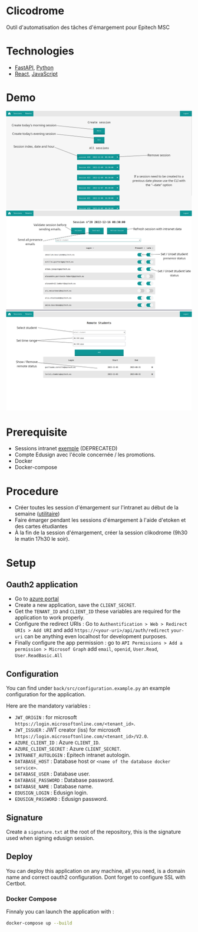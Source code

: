 # Clicodrome
Outil d'automatisation des tâches d'émargement pour Epitech MSC

# Technologies
- [FastAPI](https://fastapi.tiangolo.com/), [Python](https://www.python.org/)
- [React](https://react.dev/), [JavaScript](https://developer.mozilla.org/fr/docs/Web/JavaScript)

# Demo
![Sessions](front/public/assets/demo_sessions.png)
![Session](front/public/assets/demo_session.png)
![Remote](front/public/assets/demo_remote.png)

# Prerequisite
- Sessions intranet [exemple](https://intra.epitech.eu/module/2021/W-ADM-007/LYN-0-1/acti-505014/event-521736/registered) (DEPRECATED)
- Compte Edusign avec l'école concernée / les promotions.
- Docker
- Docker-compose

# Procedure
- Créer toutes les session d'émargement sur l'intranet au début de la semaine ([utilitaire](https://github.com/JulienAldon/EEPlanner))
- Faire émarger pendant les sessions d'émargement à l'aide d'etoken et des cartes étudiantes
- À la fin de la session d'émargement, créer la session clikodrome (9h30 le matin 17h30 le soir).

# Setup
## Oauth2 application
- Go to [azure portal](https://portal.azure.com/#view/Microsoft_AAD_IAM/ActiveDirectoryMenuBlade/~/RegisteredApps)
- Create a new application, save the `CLIENT_SECRET`.
- Get the `TENANT_ID` and `CLIENT_ID` these variables are required for the application to work properly.
- Configure the redirect URIs : Go to `Authentification > Web > Redirect URIs > Add URI` and add `https://<your-uri>/api/auth/redirect` `your-uri` can be anything even localhost for development purposes.
- Finally configure the app permission : go to `API Permissions > Add a permission > Microsof Graph` add `email`, `openid`, `User.Read`, `User.ReadBasic.All`

## Configuration
You can find under `back/src/configuration.example.py` an example configuration for the application.

Here are the mandatory variables : 
- `JWT_ORIGIN` : for microsoft `https://login.microsoftonline.com/<tenant_id>`.
- `JWT_ISSUER` : JWT creator (iss) for microsoft `https://login.microsoftonline.com/<tenant_id>/V2.0`.
- `AZURE_CLIENT_ID` : Azure `CLIENT_ID`.
- `AZURE_CLIENT_SECRET` : Azure `CLIENT_SECRET`.
- `INTRANET_AUTOLOGIN` : Epitech intranet autologin.
- `DATABASE_HOST` : Database host or `<name of the database docker service>`.
- `DATABASE_USER` : Database user.
- `DATABASE_PASSWORD` : Database password.
- `DATABASE_NAME` : Database name.
- `EDUSIGN_LOGIN` : Edusign login.
- `EDUSIGN_PASSWORD` : Edusign password.

## Signature
Create a `signature.txt` at the root of the repository, this is the signature used when signing edusign session.


## Deploy
You can deploy this application on any machine, all you need, is a domain name and correct oauth2 configuration.
Dont forget to configure SSL with Certbot.

### Docker Compose
Finnaly you can launch the application with :
```bash
docker-compose up --build
```
